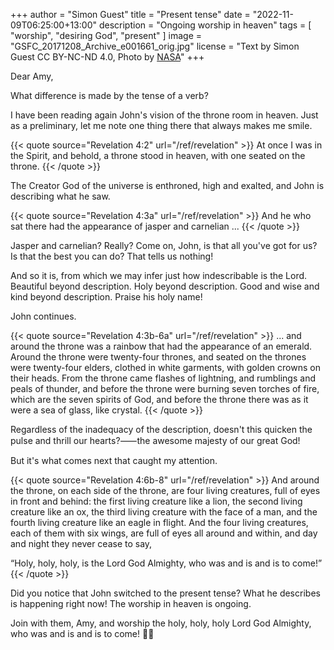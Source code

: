 +++
author = "Simon Guest"
title = "Present tense"
date = "2022-11-09T06:25:00+13:00"
description = "Ongoing worship in heaven"
tags = [ "worship", "desiring God", "present" ]
image = "GSFC_20171208_Archive_e001661_orig.jpg"
license = "Text by Simon Guest CC BY-NC-ND 4.0, Photo by [NASA](https://images.nasa.gov/details-GSFC_20171208_Archive_e001661)"
+++

Dear Amy,

What difference is made by the tense of a verb?

I have been reading again John's vision of the throne room in heaven. Just as a preliminary, let me note one thing there that always makes me smile.

{{< quote source="Revelation 4:2" url="/ref/revelation" >}}
At once I was in the Spirit, and behold, a throne stood in heaven, with one seated on the throne.
{{< /quote >}}

The Creator God of the universe is enthroned, high and exalted, and John is describing what he saw.

{{< quote source="Revelation 4:3a" url="/ref/revelation" >}}
And he who sat there had the appearance of jasper and carnelian ...
{{< /quote >}}

Jasper and carnelian? Really? Come on, John, is that all you've got for us? Is that the best you can do? That tells us nothing!

And so it is, from which we may infer just how indescribable is the Lord. Beautiful beyond description. Holy beyond description. Good and wise and kind beyond description. Praise his holy name!

John continues.

{{< quote source="Revelation 4:3b-6a" url="/ref/revelation" >}}
... and around the throne was a rainbow that had the appearance of an emerald. Around the throne were twenty-four thrones, and seated on the thrones were twenty-four elders, clothed in white garments, with golden crowns on their heads. From the throne came flashes of lightning, and rumblings and peals of thunder, and before the throne were burning seven torches of fire, which are the seven spirits of God, and before the throne there was as it were a sea of glass, like crystal.
{{< /quote >}}

Regardless of the inadequacy of the description, doesn't this quicken the pulse and thrill our hearts?⸺the awesome majesty of our great God!

But it's what comes next that caught my attention.

{{< quote source="Revelation 4:6b-8" url="/ref/revelation" >}}
And around the throne, on each side of the throne, are four living creatures, full of eyes in front and behind: the first living creature like a lion, the second living creature like an ox, the third living creature with the face of a man, and the fourth living creature like an eagle in flight. And the four living creatures, each of them with six wings, are full of eyes all around and within, and day and night they never cease to say,

“Holy, holy, holy, is the Lord God Almighty, who was and is and is to come!”
{{< /quote >}}

Did you notice that John switched to the present tense? What he describes is happening right now! The worship in heaven is ongoing.

Join with them, Amy, and worship the holy, holy, holy Lord God Almighty, who was and is and is to come! 🙏🙌

